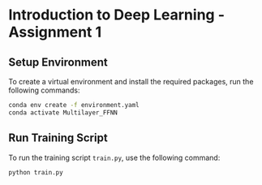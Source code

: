 # Introduction to Deep Learning - Assignment 1

## Setup Environment

To create a virtual environment and install the required packages, run the following commands:

```bash
conda env create -f environment.yaml
conda activate Multilayer_FFNN  
```

## Run Training Script

To run the training script `train.py`, use the following command:

```bash
python train.py 
```